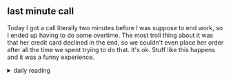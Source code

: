 ## last minute call

Today I got a call literally two minutes before I was suppose to end work, so I ended up having to do some overtime. The most troll thing about it was that her credit card declined in the end, so we couldn't even place her order after all the time we spent trying to do that. It's ok. Stuff like this happens and it was a funny experience.

<details markdown="1">
<summary>daily reading</summary>

| {{ page.date | date: "%B %-d, %Y" }} |
| :-------------: |
| [2 Sam. 20; 2 Cor. 13; Ezek. 27; Ps. 75–76]({% link _Bible/Bible-year-1.md %}) |
| [Day 30: BC 37; HC 126-129; CD Conclusion]({% link _three_forms/three-forms-month-2.md %}) |
| [The Nicene Creed](https://threeforms.org/the-nicene-creed/) |

</details>